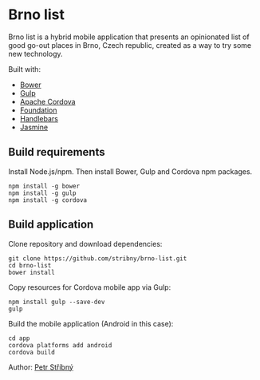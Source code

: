 # Brno list

Brno list is a hybrid mobile application that presents an opinionated list of good go-out places in Brno, Czech republic, created as a way to try some new technology.

Built with:
- [Bower](http://bower.io/)
- [Gulp](http://gulpjs.com/)
- [Apache Cordova](https://cordova.apache.org/)
- [Foundation](http://foundation.zurb.com/)
- [Handlebars](http://handlebarsjs.com/)
- [Jasmine](http://jasmine.github.io/)

## Build requirements

Install Node.js/npm. Then install Bower, Gulp and Cordova npm packages.

```
npm install -g bower
npm install -g gulp
npm install -g cordova
```

## Build application

Clone repository and download dependencies:
```
git clone https://github.com/stribny/brno-list.git
cd brno-list
bower install
```

Copy resources for Cordova mobile app via Gulp:
```
npm install gulp --save-dev 
gulp
```

Build the mobile application (Android in this case):
```
cd app
cordova platforms add android
cordova build
```

Author: [Petr Stříbný](http://stribny.name)
